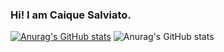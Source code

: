 ### Hi! I am Caique Salviato.
[![Anurag's GitHub stats](https://github-readme-stats.vercel.app/api?username=c-salviato)](https://github.com/c-salviato/github-readme-stats)
![Anurag's GitHub stats](https://github-readme-stats.vercel.app/api?username=anuraghazra&show_icons=true)
